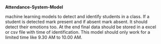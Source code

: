 **Attendance-System-Model**

machine learning models to detect and identify students in a class. If a student is detected mark present and if absent mark absent. It should detect their emotions too. At the end final data should be stored in a excel or csv file with time of identification. This model should only work for a limited time like 9.30 AM to 10.00 AM.
